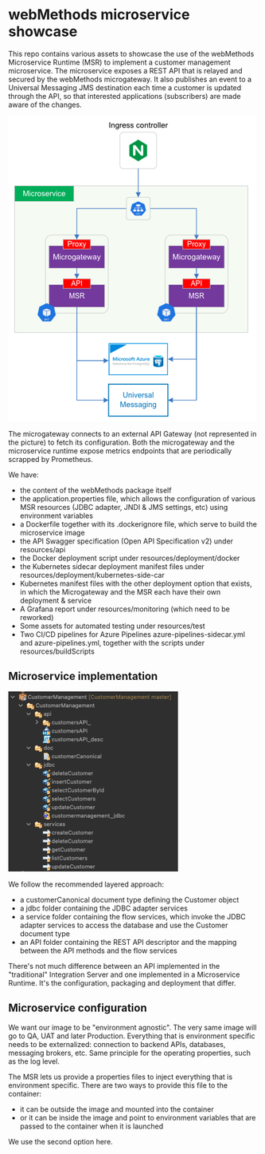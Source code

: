 # webMethods microservice showcase

This repo contains various assets to showcase the use of the webMethods Microservice Runtime (MSR) to implement a customer management microservice.
The microservice exposes a REST API that is relayed and secured by the webMethods microgateway.
It also publishes an event to a Universal Messaging JMS destination each time a customer is updated through the API, so that interested applications (subscribers) are made aware of the changes.

![High level architecture](./resources/images/Architecture.png)

The microgateway connects to an external API Gateway (not represented in the picture) to fetch its configuration.
Both the microgateway and the microservice runtime expose metrics endpoints that are periodically scrapped by Prometheus.

We have:
- the content of the webMethods package itself
- the application.properties file, which allows the configuration of various MSR resources (JDBC adapter, JNDI & JMS settings, etc) using environment variables
- a Dockerfile together with its .dockerignore file, which serve to build the microservice image
- the API Swagger specification (Open API Specification v2) under resources/api
- the Docker deployment script under resources/deployment/docker
- the Kubernetes sidecar deployment manifest files under resources/deployment/kubernetes-side-car
- Kubernetes manifest files with the other deployment option that exists, in which the Microgateway and the MSR each have their own deployment & service
- A Grafana report under resources/monitoring (which need to be reworked)
- Some assets for automated testing under resources/test
- Two CI/CD pipelines for Azure Pipelines azure-pipelines-sidecar.yml and azure-pipelines.yml, together with the scripts under resources/buildScripts

## Microservice implementation

![webMethods package layout](./resources/images/PackageLayout.png)

We follow the recommended layered approach:
- a customerCanonical document type defining the Customer object
- a jdbc folder containing the JDBC adapter services
- a service folder containing the flow services, which invoke the JDBC adapter services to access the database and use the Customer document type
- an API folder containing the REST API descriptor and the mapping between the API methods and the flow services

There's not much difference between an API implemented in the "traditional" Integration Server and one implemented in a Microservice Runtime. It's the configuration, packaging and deployment that differ.

## Microservice configuration

We want our image to be "environment agnostic". The very same image will go to QA, UAT and later Production.
Everything that is environment specific needs to be externalized: connection to backend APIs, databases, messaging brokers, etc.
Same principle for the operating properties, such as the log level.

The MSR lets us provide a properties files to inject everything that is environment specific.
There are two ways to provide this file to the container:
- it can be outside the image and mounted into the container
- or it can be inside the image and point to environment variables that are passed to the container when it is launched

We use the second option here.
